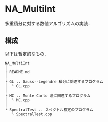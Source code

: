 # NA_MultiInt
多重積分に対する数値アルゴリズムの実装．

## 構成
以下は暫定的なもの．
```
NA_MultiInt
│
├ README.md
│
├ GL .. Gauss--Legendre 積分に関連するプログラム
│  └ GL.cpp
│
├ MC .. Monte Carlo 法に関連するプログラム
│  └ MC.cpp
│
└ SpectralTest .. スペクトル検定のプログラム
   └ SpectralTest.cpp
```
